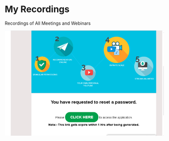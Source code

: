 # My Recordings

Recordings of All Meetings and Webinars

![](../../.gitbook/assets/image%20%28214%29.png)

